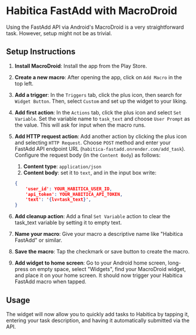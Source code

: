 # Habitica FastAdd with MacroDroid

Using the FastAdd API via Android's MacroDroid is a very straightforward task. However, setup might not be as trivial.

## Setup Instructions

1. **Install MacroDroid**: Install the app from the Play Store.

2. **Create a new macro**: After opening the app, click on `Add Macro` in the top left.

3. **Add a trigger**: In the `Triggers` tab, click the plus icon, then search for `Widget Button`. Then, select `Custom` and set up the widget to your liking.

4. **Add first action**: In the `Actions` tab, click the plus icon and select `Set Variable`. Set the variable name to `task_text` and choose `User Prompt` as the value. This will ask for input when the macro runs.

5. **Add HTTP request action**: Add another action by clicking the plus icon and selecting `HTTP Request`. Choose `POST` method and enter your FastAdd API endpoint URL (`habitica-fastadd.onrender.com/add_task`). Configure the request body (in the `Content Body`) as follows: 
    1. **Content type**: `application/json`
    2. **Content body**: set it to `text`, and in the input box write:
    ```json
    {
        'user_id': YOUR_HABITICA_USER_ID,
        'api_token': YOUR_HABITICA_API_TOKEN,
        'text': '{lv=task_text}',
    }

6. **Add cleanup action**: Add a final `Set Variable` action to clear the task_text variable by setting it to empty text.

7. **Name your macro**: Give your macro a descriptive name like "Habitica FastAdd" or similar.

8. **Save the macro**: Tap the checkmark or save button to create the macro.

9. **Add widget to home screen**: Go to your Android home screen, long-press on empty space, select "Widgets", find your MacroDroid widget, and place it on your home screen. It should now trigger your Habitica FastAdd macro when tapped.

## Usage

The widget will now allow you to quickly add tasks to Habitica by tapping it, entering your task description, and having it automatically submitted via the API.